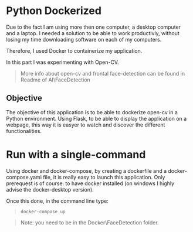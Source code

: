 # Python Dockerized

Due to the fact I am using more then one computer, a desktop computer and a laptop. 
I needed a solution to be able to work productivly, without losing my time downloading software on each of my computers.

Therefore, I used Docker to containerize my application.

In this part I was experimenting with Open-CV.

> More info about open-cv and frontal face-detection can be found in Readme of AI\FaceDetection

## Objective
The objective of this application is to be able to dockerize open-cv in a Python environment.
Using Flask, to be able to display the application on a webpage, this way it is easyer to watch and discover the different functionalities.

# Run with a single-command

Using docker and docker-compose, by creating a dockerfile and a docker-compose.yaml file, it is really easy to launch this application.
Only prerequest is of course: to have docker installed (on windows I highly advise the docker-desktop version).

Once this done, in the command line type:
>`docker-compose up`

> Note: you need to be in the Docker\FaceDetection folder.


